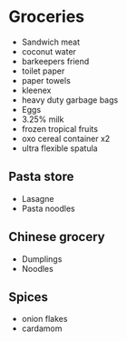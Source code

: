 # Groceries

- Sandwich meat
- coconut water
- barkeepers friend
- toilet paper
- paper towels
- kleenex
- heavy duty garbage bags
- Eggs
- 3.25% milk
- frozen tropical fruits
- oxo cereal container x2
- ultra flexible spatula

## Pasta store

- Lasagne
- Pasta noodles

## Chinese grocery

- Dumplings
- Noodles

## Spices

- onion flakes
- cardamom
